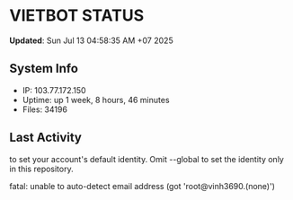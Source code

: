# VIETBOT STATUS
**Updated**: Sun Jul 13 04:58:35 AM +07 2025

## System Info
- IP: 103.77.172.150
- Uptime: up 1 week, 8 hours, 46 minutes
- Files: 34196

## Last Activity

to set your account's default identity.
Omit --global to set the identity only in this repository.

fatal: unable to auto-detect email address (got 'root@vinh3690.(none)')
